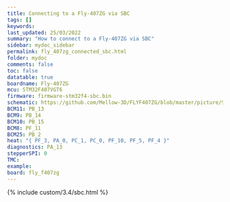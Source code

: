 ```yaml
---
title: Connecting to a Fly-407ZG via SBC
tags: []
keywords: 
last_updated: 25/03/2022
summary: "How to connect to a Fly-407ZG via SBC"
sidebar: mydoc_sidebar
permalink: fly_407zg_connected_sbc.html
folder: mydoc
comments: false
toc: false
datatable: true
boardname: Fly-407ZG
mcu: STM32F407VGT6
firmware: firmware-stm32f4-sbc.bin
schematic: https://github.com/Mellow-3D/FLYF407ZG/blob/master/picture/Schematic.pdf
BCM11: PB_13
BCM9: PB_14
BCM10: PB_15
BCM8: PF_11
BCM25: PB_2
heat: "{ PF_3, PA_0, PC_1, PC_0, PF_10, PF_5, PF_4 }"
diagnostics: PA_13
stepperSPI: 0
TMC: 
example: 
board: fly_f407zg
---
```


{% include custom/3.4/sbc.html %}
